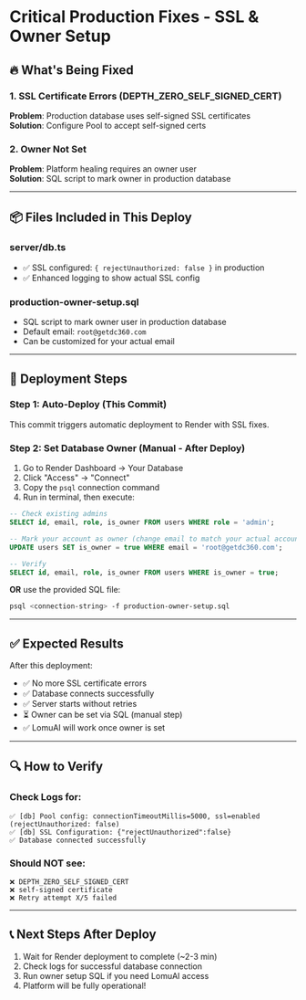 # Critical Production Fixes - SSL & Owner Setup

## 🔥 What's Being Fixed

### 1. SSL Certificate Errors (DEPTH_ZERO_SELF_SIGNED_CERT)
**Problem**: Production database uses self-signed SSL certificates  
**Solution**: Configure Pool to accept self-signed certs

### 2. Owner Not Set
**Problem**: Platform healing requires an owner user  
**Solution**: SQL script to mark owner in production database

---

## 📦 Files Included in This Deploy

### server/db.ts
- ✅ SSL configured: `{ rejectUnauthorized: false }` in production
- ✅ Enhanced logging to show actual SSL config

### production-owner-setup.sql
- SQL script to mark owner user in production database
- Default email: `root@getdc360.com`
- Can be customized for your actual email

---

## 🚀 Deployment Steps

### Step 1: Auto-Deploy (This Commit)
This commit triggers automatic deployment to Render with SSL fixes.

### Step 2: Set Database Owner (Manual - After Deploy)
1. Go to Render Dashboard → Your Database
2. Click "Access" → "Connect" 
3. Copy the `psql` connection command
4. Run in terminal, then execute:

```sql
-- Check existing admins
SELECT id, email, role, is_owner FROM users WHERE role = 'admin';

-- Mark your account as owner (change email to match your actual account!)
UPDATE users SET is_owner = true WHERE email = 'root@getdc360.com';

-- Verify
SELECT id, email, role, is_owner FROM users WHERE is_owner = true;
```

**OR** use the provided SQL file:
```bash
psql <connection-string> -f production-owner-setup.sql
```

---

## ✅ Expected Results

After this deployment:
- ✅ No more SSL certificate errors
- ✅ Database connects successfully
- ✅ Server starts without retries
- ⏳ Owner can be set via SQL (manual step)
- ✅ LomuAI will work once owner is set

---

## 🔍 How to Verify

### Check Logs for:
```
✅ [db] Pool config: connectionTimeoutMillis=5000, ssl=enabled (rejectUnauthorized: false)
✅ [db] SSL Configuration: {"rejectUnauthorized":false}
✅ Database connected successfully
```

### Should NOT see:
```
❌ DEPTH_ZERO_SELF_SIGNED_CERT
❌ self-signed certificate
❌ Retry attempt X/5 failed
```

---

## 📞 Next Steps After Deploy

1. Wait for Render deployment to complete (~2-3 min)
2. Check logs for successful database connection
3. Run owner setup SQL if you need LomuAI access
4. Platform will be fully operational!
